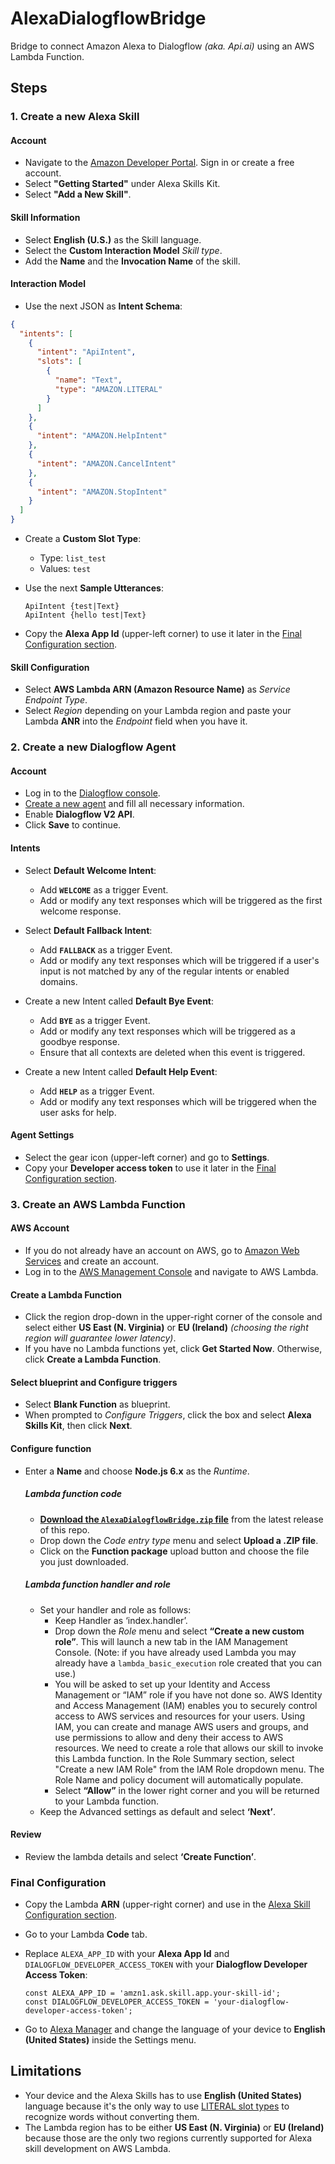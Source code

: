 # AlexaDialogflowBridge
Bridge to connect Amazon Alexa to Dialogflow *(aka. Api.ai)* using an AWS Lambda Function.

## Steps
### 1. Create a new Alexa Skill
#### Account
* Navigate to the [Amazon Developer Portal](https://developer.amazon.com/edw/home.html). Sign in or create a free account.
* Select **"Getting Started"** under Alexa Skills Kit.
* Select **"Add a New Skill"**.

#### Skill Information
* Select **English (U.S.)** as the Skill language.
* Select the **Custom Interaction Model** *Skill type*.
* Add the **Name** and the **Invocation Name** of the skill.

#### Interaction Model
* Use the next JSON as **Intent Schema**:

```json
{
  "intents": [
    {
      "intent": "ApiIntent",
      "slots": [
        {
          "name": "Text",
          "type": "AMAZON.LITERAL"
        }
      ]
    },
    {
      "intent": "AMAZON.HelpIntent"
    },
    {
      "intent": "AMAZON.CancelIntent"
    },
    {
      "intent": "AMAZON.StopIntent"
    }
  ]
}

```
* Create a **Custom Slot Type**:
	* Type: `list_test`
	* Values: `test`
* Use the next **Sample Utterances**:

	```
	ApiIntent {test|Text}
	ApiIntent {hello test|Text}
	```
* Copy the **Alexa App Id** (upper-left corner) to use it later in the [Final Configuration section](#final-configuration). 

#### Skill Configuration
* Select **AWS Lambda ARN (Amazon Resource Name)** as *Service Endpoint Type*.
* Select *Region* depending on your Lambda region and paste your Lambda **ANR** into the *Endpoint* field when you have it.

### 2. Create a new Dialogflow Agent
#### Account
* Log in to the [Dialogflow console](https://console.dialogflow.com/api-client/).
* [Create a new agent](https://console.dialogflow.com/api-client/#/newAgent) and fill all necessary information.
* Enable **Dialogflow V2 API**.
* Click **Save** to continue.

#### Intents
* Select **Default Welcome Intent**:
	* Add **`WELCOME`** as a trigger Event.
	* Add or modify any text responses which will be triggered as the first welcome response.

* Select **Default Fallback Intent**:
	* Add **`FALLBACK`** as a trigger Event.
	* Add or modify any text responses which will be triggered if a user's input is not matched by any of the regular intents or enabled domains.

* Create a new Intent called **Default Bye Event**:
	* Add **`BYE`** as a trigger Event.
	* Add or modify any text responses which will be triggered as a goodbye response.
	* Ensure that all contexts are deleted when this event is triggered.

* Create a new Intent called **Default Help Event**:
	* Add **`HELP`** as a trigger Event.
	* Add or modify any text responses which will be triggered when the user asks for help.

#### Agent Settings
* Select the gear icon (upper-left corner) and go to **Settings**.
* Copy your **Developer access token** to use it later in the [Final Configuration section](#final-configuration).


### 3. Create an AWS Lambda Function
#### AWS Account
* If you do not already have an account on AWS, go to [Amazon Web Services](http://aws.amazon.com/) and create an account.
* Log in to the [AWS Management Console](https://console.aws.amazon.com/) and navigate to AWS Lambda.

#### Create a Lambda Function
* Click the region drop-down in the upper-right corner of the console and select either **US East (N. Virginia)** or **EU (Ireland)** *(choosing the right region will guarantee lower latency)*.
* If you have no Lambda functions yet, click **Get Started Now**. Otherwise, click **Create a Lambda Function**.

#### Select blueprint and Configure triggers
* Select **Blank Function** as blueprint.
* When prompted to *Configure Triggers*, click the box and select **Alexa Skills Kit**, then click **Next**.

#### Configure function
* Enter a **Name** and choose **Node.js 6.x** as the *Runtime*.

	##### Lambda function code
	* [**Download the `AlexaDialogflowBridge.zip` file**](https://github.com/Gnzlt/AlexaDialogflowBridge/releases/latest) from the latest release of this repo.
	* Drop down the *Code entry type* menu and select **Upload a .ZIP file**.
	* Click on the **Function package** upload button and choose the file you just downloaded.
	
	##### Lambda function handler and role
	* Set your handler and role as follows:
		* Keep Handler as ‘index.handler’.
		* Drop down the *Role* menu and select **“Create a new custom role”**. This will launch a new tab in the IAM Management Console. (Note: if you have already used Lambda you may already have a `lambda_basic_execution` role created that you can use.)
		* You will be asked to set up your Identity and Access Management or “IAM” role if you have not done so. AWS Identity and Access Management (IAM) enables you to securely control access to AWS services and resources for your users. Using IAM, you can create and manage AWS users and groups, and use permissions to allow and deny their access to AWS resources. We need to create a role that allows our skill to invoke this Lambda function. In the Role Summary section, select "Create a new IAM Role" from the IAM Role dropdown menu. The Role Name and policy document will automatically populate.
		* Select **“Allow”** in the lower right corner and you will be returned to your Lambda function.
	* Keep the Advanced settings as default and select **‘Next’**.

#### Review
* Review the lambda details and select **‘Create Function’**.

### Final Configuration
* Copy the Lambda **ARN** (upper-right corner) and use in the [Alexa Skill Configuration section](#skill-configuration).
* Go to your Lambda **Code** tab.
* Replace `ALEXA_APP_ID` with your **Alexa App Id** and `DIALOGFLOW_DEVELOPER_ACCESS_TOKEN` with your **Dialogflow Developer Access Token**:

	```
	const ALEXA_APP_ID = 'amzn1.ask.skill.app.your-skill-id';
	const DIALOGFLOW_DEVELOPER_ACCESS_TOKEN = 'your-dialogflow-developer-access-token';
	```
* Go to [Alexa Manager](http://alexa.amazon.com/spa/index.html#settings) and change the language of your device to **English (United States)** inside the Settings menu.


## Limitations

* Your device and the Alexa Skills has to use  **English (United States)** language because it's the only way to use [LITERAL slot types](https://developer.amazon.com/public/solutions/alexa/alexa-skills-kit/docs/alexa-skills-kit-interaction-model-reference#literal) to recognize words without converting them.
* The Lambda region has to be either **US East (N. Virginia)** or **EU (Ireland)** because those are the only two regions currently supported for Alexa skill development on AWS Lambda.

